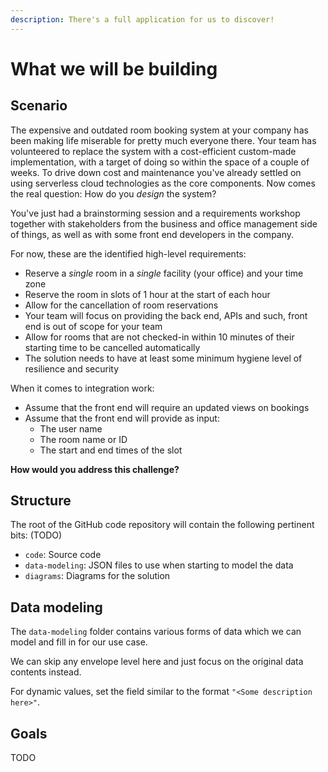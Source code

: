 ```yaml
---
description: There's a full application for us to discover!
---
```


# What we will be building

## Scenario

The expensive and outdated room booking system at your company has been making life miserable for pretty much everyone there. Your team has volunteered to replace the system with a cost-efficient custom-made implementation, with a target of doing so within the space of a couple of weeks. To drive down cost and maintenance you've already settled on using serverless cloud technologies as the core components. Now comes the real question: How do you _design_ the system?

You've just had a brainstorming session and a requirements workshop together with stakeholders from the business and office management side of things, as well as with some front end developers in the company.

For now, these are the identified high-level requirements:

* Reserve a _single_ room in a _single_ facility (your office) and your time zone
* Reserve the room in slots of 1 hour at the start of each hour
* Allow for the cancellation of room reservations
* Your team will focus on providing the back end, APIs and such, front end is out of scope for your team
* Allow for rooms that are not checked-in within 10 minutes of their starting time to be cancelled automatically
* The solution needs to have at least some minimum hygiene level of resilience and security

When it comes to integration work:

* Assume that the front end will require an updated views on bookings
* Assume that the front end will provide as input:
  * The user name
  * The room name or ID
  * The start and end times of the slot

**How would you address this challenge?**

## Structure

The root of the GitHub code repository will contain the following pertinent bits: (TODO)

* `code`: Source code
* `data-modeling`: JSON files to use when starting to model the data
* `diagrams`: Diagrams for the solution

## Data modeling

The `data-modeling` folder contains various forms of data which we can model and fill in for our use case.

We can skip any envelope level here and just focus on the original data contents instead.

For dynamic values, set the field similar to the format `"<Some description here>"`.

## Goals

TODO

